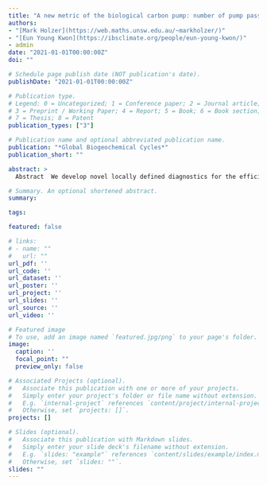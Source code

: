 ```yaml
---
title: "A new metric of the biological carbon pump: number of pump passages and its control on atmospheric pCO₂"
authors:
- "[Mark Holzer](https://web.maths.unsw.edu.au/~markholzer/)"
- "[Eun Young Kwon](https://ibsclimate.org/people/eun-young-kwon/)" 
- admin
date: "2021-01-01T00:00:00Z"
doi: ""

# Schedule page publish date (NOT publication's date).
publishDate: "2021-01-01T00:00:00Z"

# Publication type.
# Legend: 0 = Uncategorized; 1 = Conference paper; 2 = Journal article;
# 3 = Preprint / Working Paper; 4 = Report; 5 = Book; 6 = Book section;
# 7 = Thesis; 8 = Patent
publication_types: ["3"]

# Publication name and optional abbreviated publication name.
publication: "*Global Biogeochemical Cycles*"
publication_short: ""

abstract: >
  Abstract 	We develop novel locally defined diagnostics for the efficiency of the ocean's biological pump by tracing carbon throughout its lifetime in the ocean from gas injection to outgassing and counting the number of passages through the soft-tissue and carbonate pumps. These diagnostics reveal that the biological pump's key controls on atmospheric pCO<sub>2</sub> are the mean number of lifetime pump passages per dissolved inorganic carbon (DIC) molecule at the surface and the mean aphotic sequestration time of regenerated DIC. We apply our diagnostics to an observationally constrained carbon-cycle model that features spatially varying stoichiometric ratios and is embedded in a data-assimilated global ocean circulation. We find that for the present-day ocean an average of 44±4% of DIC in a given water parcel makes at least one lifetime passage through the soft tissue pump, and about 4% makes at least one passage through the carbonate pump. The global mean number of lifetime pump passages per molecule, including the fraction with zero passages, is *N*<sub>soft</sub>=0.65±0.08 and *N*<sub>carb</sub>≈0.04 for the soft-tissue and carbonate pumps. Using idealized perturbations to sweep out a sequence of states ranging from zero biological activity (pCO<sub>2</sub><sup>atm</sup>=493±1 ppmv) to complete surface nutrient depletion (pCO<sub>2</sub><sup>atm</sup>=207±1 ppmv), we find that fractional changes in pCO<sub>2</sub><sup>atm</sup> are dominated by fractional changes in the number of soft-tissue pump passages. At complete surface nutrient depletion, the mean fraction of DIC that has at least one lifetime passage through the soft-tissue pump increases to 69±5% with *N*<sub>soft</sub>=1.6±0.3.

# Summary. An optional shortened abstract.
summary: 

tags:

featured: false

# links:
# - name: ""
#   url: ""
url_pdf: ''
url_code: ''
url_dataset: ''
url_poster: ''
url_project: ''
url_slides: ''
url_source: ''
url_video: ''

# Featured image
# To use, add an image named `featured.jpg/png` to your page's folder. 
image:
  caption: ''
  focal_point: ""
  preview_only: false

# Associated Projects (optional).
#   Associate this publication with one or more of your projects.
#   Simply enter your project's folder or file name without extension.
#   E.g. `internal-project` references `content/project/internal-project/index.md`.
#   Otherwise, set `projects: []`.
projects: []

# Slides (optional).
#   Associate this publication with Markdown slides.
#   Simply enter your slide deck's filename without extension.
#   E.g. `slides: "example"` references `content/slides/example/index.md`.
#   Otherwise, set `slides: ""`.
slides: ""
---
```




